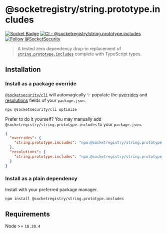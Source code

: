 # @socketregistry/string.prototype.includes

[![Socket Badge](https://socket.dev/api/badge/npm/package/@socketregistry/string.prototype.includes)](https://socket.dev/npm/package/@socketregistry/string.prototype.includes)
[![CI - @socketregistry/string.prototype.includes](https://github.com/SocketDev/socket-registry-js/actions/workflows/test.yml/badge.svg)](https://github.com/SocketDev/socket-registry-js/actions/workflows/test.yml)
[![Follow @SocketSecurity](https://img.shields.io/twitter/follow/SocketSecurity?style=social)](https://twitter.com/SocketSecurity)

> A tested zero dependency drop-in replacement of
> [`string.prototype.includes`](https://socket.dev/npm/package/string.prototype.includes)
> complete with TypeScript types.

## Installation

### Install as a package override

[`@socketsecurity/cli`](https://socket.dev/npm/package/@socketsecurity/cli) will
automagically :sparkles: populate the
[overrides](https://docs.npmjs.com/cli/v9/configuring-npm/package-json#overrides)
and [resolutions](https://yarnpkg.com/configuration/manifest#resolutions) fields
of your `package.json`.

```sh
npx @socketsecurity/cli optimize
```

Prefer to do it yourself? You may manually add
`@socketregistry/string.prototype.includes` to your `package.json`.

```json
{
  "overrides": {
    "string.prototype.includes": "npm:@socketregistry/string.prototype.includes@^1"
  },
  "resolutions": {
    "string.prototype.includes": "npm:@socketregistry/string.prototype.includes@^1"
  }
}
```

### Install as a plain dependency

Install with your preferred package manager.

```sh
npm install @socketregistry/string.prototype.includes
```

## Requirements

Node >= `18.20.4`
